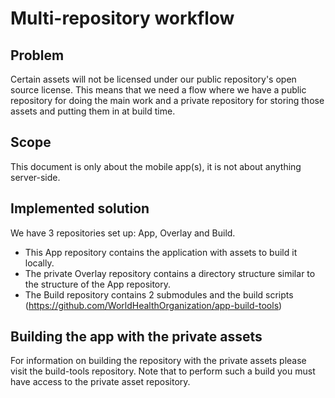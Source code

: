# Multi-repository workflow

## Problem

Certain assets will not be licensed under our public repository's open source license.
This means that we need a flow where we have a public repository for doing the main work and a private repository for storing those assets and putting them in at build time.

## Scope

This document is only about the mobile app(s), it is not about anything server-side.

## Implemented solution

We have 3 repositories set up: App, Overlay and Build.

- This App repository contains the application with assets to build it locally.
- The private Overlay repository contains a directory structure similar to the structure of the App repository.
- The Build repository contains 2 submodules and the build scripts (https://github.com/WorldHealthOrganization/app-build-tools)

## Building the app with the private assets

For information on building the repository with the private assets please visit the build-tools repository.
Note that to perform such a build you must have access to the private asset repository.
